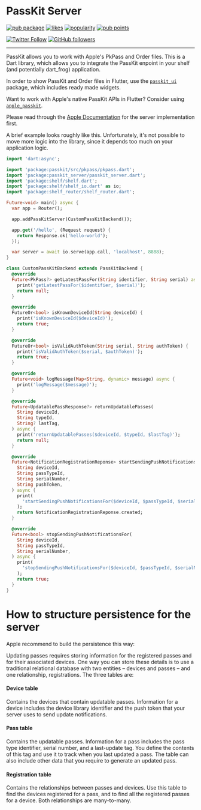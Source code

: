 # PassKit Server

[![pub package](https://img.shields.io/pub/v/passkit_server.svg)](https://pub.dev/packages/passkit_server)
[![likes](https://img.shields.io/pub/likes/passkit_server)](https://pub.dev/packages/passkit_server/score)
[![popularity](https://img.shields.io/pub/popularity/passkit_server)](https://pub.dev/packages/passkit_server/score)
[![pub points](https://img.shields.io/pub/points/passkit_server)](https://pub.dev/packages/passkit_server/score)


[![Twitter Follow](https://img.shields.io/twitter/follow/ue_man?style=social)](https://twitter.com/ue_man)
[![GitHub followers](https://img.shields.io/github/followers/ueman?style=social)](https://github.com/ueman)

-------

PassKit allows you to work with Apple's PkPass and Order files. This is a Dart library, which allows you to integrate the PassKit enpoint in your shelf (and potentially dart_frog) application.

In order to show PassKit and Order files in Flutter, use the [`passkit_ui`](https://pub.dev/packages/passkit_ui) package, which includes ready made widgets.

Want to work with Apple's native PassKit APIs in Flutter? Consider using [`apple_passkit`](https://pub.dev/packages/apple_passkit).

Please read through the [Apple Documentation](https://developer.apple.com/documentation/walletpasses/adding-a-web-service-to-update-passes) for the server implementation first.

A brief example looks roughly like this. Unfortunately, it's not possible to move more logic into
the library, since it depends too much on your application logic.

```dart
import 'dart:async';

import 'package:passkit/src/pkpass/pkpass.dart';
import 'package:passkit_server/passkit_server.dart';
import 'package:shelf/shelf.dart';
import 'package:shelf/shelf_io.dart' as io;
import 'package:shelf_router/shelf_router.dart';

Future<void> main() async {
  var app = Router();

  app.addPassKitServer(CustomPassKitBackend());

  app.get('/hello', (Request request) {
    return Response.ok('hello-world');
  });

  var server = await io.serve(app.call, 'localhost', 8888);
}

class CustomPassKitBackend extends PassKitBackend {
  @override
  Future<PkPass?> getLatestPassFor(String identifier, String serial) async {
    print('getLatestPassFor($identifier, $serial)');
    return null;
  }

  @override
  FutureOr<bool> isKnownDeviceId(String deviceId) {
    print('isKnownDeviceId($deviceId)');
    return true;
  }

  @override
  FutureOr<bool> isValidAuthToken(String serial, String authToken) {
    print('isValidAuthToken($serial, $authToken)');
    return true;
  }

  @override
  Future<void> logMessage(Map<String, dynamic> message) async {
    print('logMessage($message)');
  }

  @override
  Future<UpdatablePassResponse?> returnUpdatablePasses(
    String deviceId,
    String typeId,
    String? lastTag,
  ) async {
    print('returnUpdatablePasses($deviceId, $typeId, $lastTag)');
    return null;
  }

  @override
  Future<NotificationRegistrationReponse> startSendingPushNotificationsFor(
    String deviceId,
    String passTypeId,
    String serialNumber,
    String pushToken,
  ) async {
    print(
      'startSendingPushNotificationsFor($deviceId, $passTypeId, $serialNumber, $pushToken)',
    );
    return NotificationRegistrationReponse.created;
  }

  @override
  Future<bool> stopSendingPushNotificationsFor(
    String deviceId,
    String passTypeId,
    String serialNumber,
  ) async {
    print(
      'stopSendingPushNotificationsFor($deviceId, $passTypeId, $serialNumber)',
    );
    return true;
  }
}
```

# How to structure persistence for the server

Apple recommend to build the persistence this way:

Updating passes requires storing information for the registered passes and for their associated devices. One way you can store these details is to use a traditional relational database with two entities – devices and passes – and one relationship, registrations. The three tables are:

#### Device table
Contains the devices that contain updatable passes. Information for a device includes the device library identifier and the push token that your server uses to send update notifications.

#### Pass table
Contains the updatable passes. Information for a pass includes the pass type identifier, serial number, and a last-update tag. You define the contents of this tag and use it to track when you last updated a pass. The table can also include other data that you require to generate an updated pass.

#### Registration table
Contains the relationships between passes and devices. Use this table to find the devices registered for a pass, and to find all the registered passes for a device. Both relationships are many-to-many.
